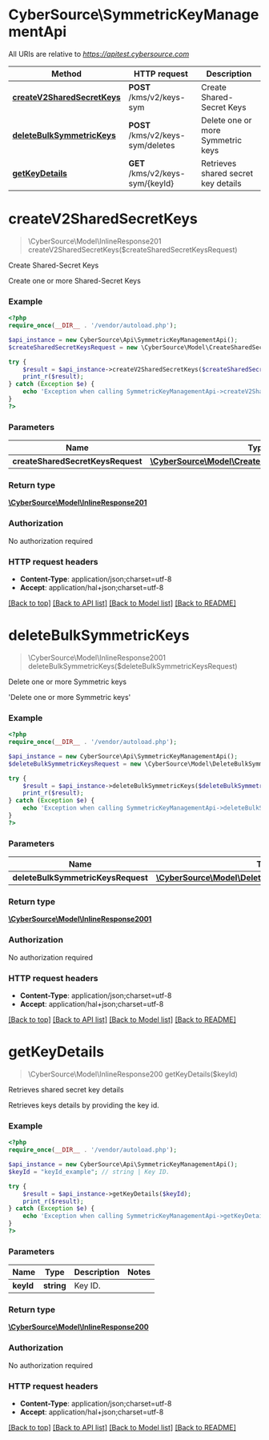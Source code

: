 # CyberSource\SymmetricKeyManagementApi

All URIs are relative to *https://apitest.cybersource.com*

Method | HTTP request | Description
------------- | ------------- | -------------
[**createV2SharedSecretKeys**](SymmetricKeyManagementApi.md#createV2SharedSecretKeys) | **POST** /kms/v2/keys-sym | Create Shared-Secret Keys
[**deleteBulkSymmetricKeys**](SymmetricKeyManagementApi.md#deleteBulkSymmetricKeys) | **POST** /kms/v2/keys-sym/deletes | Delete one or more Symmetric keys
[**getKeyDetails**](SymmetricKeyManagementApi.md#getKeyDetails) | **GET** /kms/v2/keys-sym/{keyId} | Retrieves shared secret key details


# **createV2SharedSecretKeys**
> \CyberSource\Model\InlineResponse201 createV2SharedSecretKeys($createSharedSecretKeysRequest)

Create Shared-Secret Keys

Create one or more Shared-Secret Keys

### Example
```php
<?php
require_once(__DIR__ . '/vendor/autoload.php');

$api_instance = new CyberSource\Api\SymmetricKeyManagementApi();
$createSharedSecretKeysRequest = new \CyberSource\Model\CreateSharedSecretKeysRequest(); // \CyberSource\Model\CreateSharedSecretKeysRequest | 

try {
    $result = $api_instance->createV2SharedSecretKeys($createSharedSecretKeysRequest);
    print_r($result);
} catch (Exception $e) {
    echo 'Exception when calling SymmetricKeyManagementApi->createV2SharedSecretKeys: ', $e->getMessage(), PHP_EOL;
}
?>
```

### Parameters

Name | Type | Description  | Notes
------------- | ------------- | ------------- | -------------
 **createSharedSecretKeysRequest** | [**\CyberSource\Model\CreateSharedSecretKeysRequest**](../Model/CreateSharedSecretKeysRequest.md)|  |

### Return type

[**\CyberSource\Model\InlineResponse201**](../Model/InlineResponse201.md)

### Authorization

No authorization required

### HTTP request headers

 - **Content-Type**: application/json;charset=utf-8
 - **Accept**: application/hal+json;charset=utf-8

[[Back to top]](#) [[Back to API list]](../../README.md#documentation-for-api-endpoints) [[Back to Model list]](../../README.md#documentation-for-models) [[Back to README]](../../README.md)

# **deleteBulkSymmetricKeys**
> \CyberSource\Model\InlineResponse2001 deleteBulkSymmetricKeys($deleteBulkSymmetricKeysRequest)

Delete one or more Symmetric keys

'Delete one or more Symmetric keys'

### Example
```php
<?php
require_once(__DIR__ . '/vendor/autoload.php');

$api_instance = new CyberSource\Api\SymmetricKeyManagementApi();
$deleteBulkSymmetricKeysRequest = new \CyberSource\Model\DeleteBulkSymmetricKeysRequest(); // \CyberSource\Model\DeleteBulkSymmetricKeysRequest | 

try {
    $result = $api_instance->deleteBulkSymmetricKeys($deleteBulkSymmetricKeysRequest);
    print_r($result);
} catch (Exception $e) {
    echo 'Exception when calling SymmetricKeyManagementApi->deleteBulkSymmetricKeys: ', $e->getMessage(), PHP_EOL;
}
?>
```

### Parameters

Name | Type | Description  | Notes
------------- | ------------- | ------------- | -------------
 **deleteBulkSymmetricKeysRequest** | [**\CyberSource\Model\DeleteBulkSymmetricKeysRequest**](../Model/DeleteBulkSymmetricKeysRequest.md)|  |

### Return type

[**\CyberSource\Model\InlineResponse2001**](../Model/InlineResponse2001.md)

### Authorization

No authorization required

### HTTP request headers

 - **Content-Type**: application/json;charset=utf-8
 - **Accept**: application/hal+json;charset=utf-8

[[Back to top]](#) [[Back to API list]](../../README.md#documentation-for-api-endpoints) [[Back to Model list]](../../README.md#documentation-for-models) [[Back to README]](../../README.md)

# **getKeyDetails**
> \CyberSource\Model\InlineResponse200 getKeyDetails($keyId)

Retrieves shared secret key details

Retrieves keys details by providing the key id.

### Example
```php
<?php
require_once(__DIR__ . '/vendor/autoload.php');

$api_instance = new CyberSource\Api\SymmetricKeyManagementApi();
$keyId = "keyId_example"; // string | Key ID.

try {
    $result = $api_instance->getKeyDetails($keyId);
    print_r($result);
} catch (Exception $e) {
    echo 'Exception when calling SymmetricKeyManagementApi->getKeyDetails: ', $e->getMessage(), PHP_EOL;
}
?>
```

### Parameters

Name | Type | Description  | Notes
------------- | ------------- | ------------- | -------------
 **keyId** | **string**| Key ID. |

### Return type

[**\CyberSource\Model\InlineResponse200**](../Model/InlineResponse200.md)

### Authorization

No authorization required

### HTTP request headers

 - **Content-Type**: application/json;charset=utf-8
 - **Accept**: application/hal+json;charset=utf-8

[[Back to top]](#) [[Back to API list]](../../README.md#documentation-for-api-endpoints) [[Back to Model list]](../../README.md#documentation-for-models) [[Back to README]](../../README.md)

